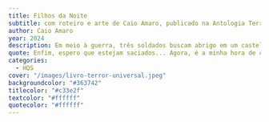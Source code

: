 ```yaml
---
title: Filhos da Noite
subtitle: com roteiro e arte de Caio Amaro, publicado na Antologia Terror Universal
author: Caio Amaro
year: 2024
description: Em meio à guerra, três soldados buscam abrigo em um castelo na Transilvânia e descobrem que têm mais em comum do que imaginam.
quote: Enfim, espero que estejam saciados... Agora, é a minha hora de cear.
categories:
  - HQS
cover: "/images/livro-terror-universal.jpeg"
backgroundcolor: "#363742"
titlecolor: "#c33e2f"
textcolor: "#ffffff"
quotecolor: "#ffffff"
---
```




